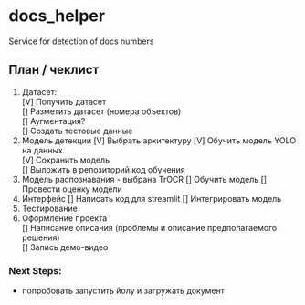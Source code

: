 # docs_helper
Service for detection of docs numbers

## План / чеклист
1. Датасет:  
[V] Получить датасет  
[] Разметить датасет (номера объектов)  
[] Аугментация?  
[] Создать тестовые данные  
2. Модель детекции
[V] Выбрать архитектуру
[V] Обучить модель YOLO на данных  
[V] Сохранить модель  
[] Выложить в репозиторий код обучения
2. Модель распознавания - выбрана TrOCR
[] Обучить модель
[] Провести оценку модели
3. Интерфейс
[] Написать код для streamlit 
[] Интегрировать модель  
4. Тестирование  
5. Оформление проекта  
[] Написание описания (проблемы и описание предполагаемого решения)  
[] Запись демо-видео  

### Next Steps:
- попробовать запустить йолу и загружать документ
   